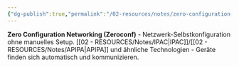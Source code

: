 ```yaml
---
{"dg-publish":true,"permalink":"/02-resources/notes/zero-configuration-networking/","tags":["informatik/netzwerk/automatisch","konfiguration/null"],"noteIcon":"","updated":"2025-10-29T12:59:11.793+01:00"}
---
```



**Zero Configuration Networking (Zeroconf)** - Netzwerk-Selbstkonfiguration ohne manuelles Setup.
[[02 - RESOURCES/Notes/IPAC\|IPAC]]/[[02 - RESOURCES/Notes/APIPA\|APIPA]] und ähnliche Technologien - Geräte finden sich automatisch und kommunizieren.